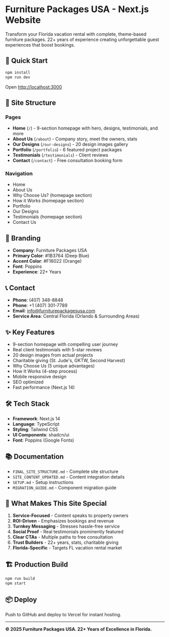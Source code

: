 # Furniture Packages USA - Next.js Website

Transform your Florida vacation rental with complete, theme-based furniture packages. 22+ years of experience creating unforgettable guest experiences that boost bookings.

## 🚀 Quick Start

```bash
npm install
npm run dev
```

Open [http://localhost:3000](http://localhost:3000)

## 📱 Site Structure

### Pages
- **Home** (`/`) - 9-section homepage with hero, designs, testimonials, and more
- **About Us** (`/about`) - Company story, meet the owners, stats
- **Our Designs** (`/our-designs`) - 20 design images gallery
- **Portfolio** (`/portfolio`) - 6 featured project packages
- **Testimonials** (`/testimonials`) - Client reviews
- **Contact** (`/contact`) - Free consultation booking form

### Navigation
- Home
- About Us
- Why Choose Us? (homepage section)
- How it Works (homepage section)
- Portfolio
- Our Designs
- Testimonials (homepage section)
- Contact Us

## 🎨 Branding

- **Company**: Furniture Packages USA
- **Primary Color**: #1B3764 (Deep Blue)
- **Accent Color**: #F16022 (Orange)
- **Font**: Poppins
- **Experience**: 22+ Years

## 📞 Contact

- **Phone**: (407) 348-8848
- **Phone**: +1 (407) 301-7789
- **Email**: info@furniturepackagesusa.com
- **Service Area**: Central Florida (Orlando & Surrounding Areas)

## ✨ Key Features

- 9-section homepage with compelling user journey
- Real client testimonials with 5-star reviews
- 20 design images from actual projects
- Charitable giving (St. Jude's, GKTW, Second Harvest)
- Why Choose Us (5 unique advantages)
- How It Works (4-step process)
- Mobile responsive design
- SEO optimized
- Fast performance (Next.js 14)

## 🛠️ Tech Stack

- **Framework**: Next.js 14
- **Language**: TypeScript
- **Styling**: Tailwind CSS
- **UI Components**: shadcn/ui
- **Font**: Poppins (Google Fonts)

## 📚 Documentation

- `FINAL_SITE_STRUCTURE.md` - Complete site structure
- `SITE_CONTENT_UPDATED.md` - Content integration details
- `SETUP.md` - Setup instructions
- `MIGRATION_GUIDE.md` - Component migration guide

## 🎯 What Makes This Site Special

1. **Service-Focused** - Content speaks to property owners
2. **ROI-Driven** - Emphasizes bookings and revenue
3. **Turnkey Messaging** - Stresses hassle-free service
4. **Social Proof** - Real testimonials prominently featured
5. **Clear CTAs** - Multiple paths to free consultation
6. **Trust Builders** - 22+ years, stats, charitable giving
7. **Florida-Specific** - Targets FL vacation rental market

## 🏗️ Production Build

```bash
npm run build
npm start
```

## 📦 Deploy

Push to GitHub and deploy to Vercel for instant hosting.

---

**© 2025 Furniture Packages USA. 22+ Years of Excellence in Florida.**
